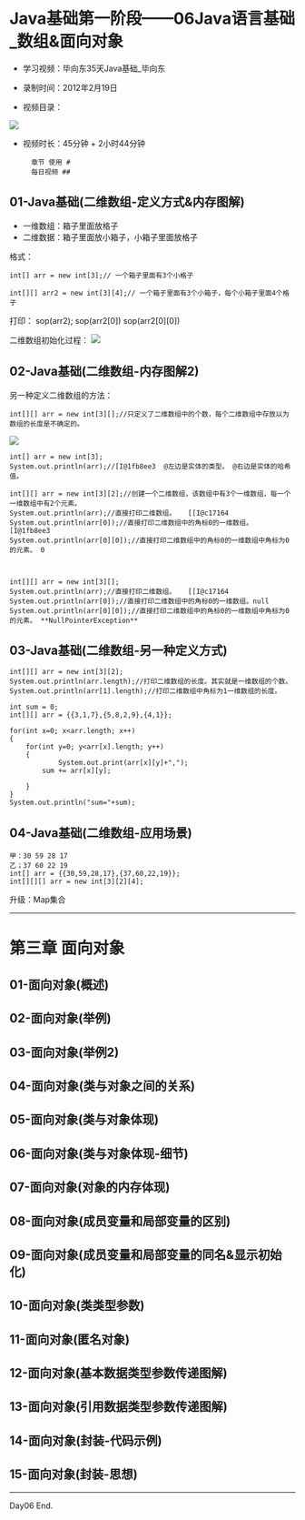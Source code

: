 # Java基础第一阶段——06Java语言基础_数组&面向对象

* 学习视频：毕向东35天Java基础_毕向东
* 录制时间：2012年2月19日


* 视频目录：

![](https://github.com/IvyZh/Java_Learning/blob/master/00_Java%E5%9F%BA%E7%A1%80%E4%B8%80/imgs/QQ%E6%88%AA%E5%9B%BE20161128152699.png)
 
* 视频时长：45分钟 + 2小时44分钟


		章节 使用 # 
		每日视频 ## 


## 01-Java基础(二维数组-定义方式&内存图解)
* 一维数组：箱子里面放格子
* 二维数据：箱子里面放小箱子，小箱子里面放格子

格式：


	int[] arr = new int[3];// 一个箱子里面有3个小格子
	
	int[][] arr2 = new int[3][4];// 一个箱子里面有3个小箱子，每个小箱子里面4个格子


打印：
	sop(arr2);
	sop(arr2[0])
	sop(arr2[0][0])

二维数组初始化过程：
![](https://github.com/IvyZh/Java_Learning/blob/master/00_Java%E5%9F%BA%E7%A1%80%E4%B8%80/imgs/QQ%E6%88%AA%E5%9B%BE20161204144805.png)

## 02-Java基础(二维数组-内存图解2)

另一种定义二维数组的方法：

	int[][] arr = new int[3][];//只定义了二维数组中的个数，每个二维数组中存放以为数组的长度是不确定的。

![](https://github.com/IvyZh/Java_Learning/blob/master/00_Java%E5%9F%BA%E7%A1%80%E4%B8%80/imgs/QQ%E6%88%AA%E5%9B%BE20161204151348.png)


	int[] arr = new int[3];  
	System.out.println(arr);//[I@1fb8ee3  @左边是实体的类型。 @右边是实体的哈希值。

	int[][] arr = new int[3][2];//创建一个二维数组，该数组中有3个一维数组，每一个一维数组中有2个元素。
	System.out.println(arr);//直接打印二维数组。   [[I@c17164
	System.out.println(arr[0]);//直接打印二维数组中的角标0的一维数组。 [I@1fb8ee3
	System.out.println(arr[0][0]);//直接打印二维数组中的角标0的一维数组中角标为0的元素。 0



	int[][] arr = new int[3][];
	System.out.println(arr);//直接打印二维数组。   [[I@c17164
	System.out.println(arr[0]);//直接打印二维数组中的角标0的一维数组。null
	System.out.println(arr[0][0]);//直接打印二维数组中的角标0的一维数组中角标为0的元素。 **NullPointerException**



## 03-Java基础(二维数组-另一种定义方式)

	int[][] arr = new int[3][2];
	System.out.println(arr.length);//打印二维数组的长度。其实就是一维数组的个数。
	System.out.println(arr[1].length);//打印二维数组中角标为1一维数组的长度。

	int sum = 0;
	int[][] arr = {{3,1,7},{5,8,2,9},{4,1}};

	for(int x=0; x<arr.length; x++)
	{
		for(int y=0; y<arr[x].length; y++)
		{
				System.out.print(arr[x][y]+",");
			sum += arr[x][y];
			
		}
	}
	System.out.println("sum="+sum);

## 04-Java基础(二维数组-应用场景)

	甲：30 59 28 17
	乙；37 60 22 19
	int[] arr = {{30,59,28,17},{37,60,22,19}};
	int[][][] arr = new int[3][2][4];

升级：Map集合

---


# 第三章 面向对象


## 01-面向对象(概述)
## 02-面向对象(举例)
## 03-面向对象(举例2)
## 04-面向对象(类与对象之间的关系)
## 05-面向对象(类与对象体现)
## 06-面向对象(类与对象体现-细节)
## 07-面向对象(对象的内存体现)
## 08-面向对象(成员变量和局部变量的区别)
## 09-面向对象(成员变量和局部变量的同名&显示初始化)
## 10-面向对象(类类型参数)
## 11-面向对象(匿名对象)
## 12-面向对象(基本数据类型参数传递图解)
## 13-面向对象(引用数据类型参数传递图解)
## 14-面向对象(封装-代码示例)
## 15-面向对象(封装-思想)


---

Day06 End.

 
